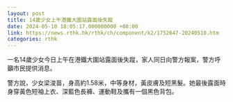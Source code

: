 ```yaml
---
layout: post
title: 14歲少女上午港鐵大圍站露面後失蹤
date: 2024-05-10 18:05:17.000000000 +08:00
link: https://news.rthk.hk/rthk/ch/component/k2/1752647-20240510.htm
categories: rthk
---
```


一名14歲少女今日上午在港鐵大圍站露面後失蹤，家人同日向警方報案，警方呼籲市民提供消息。

警方說，少女梁浚苗，身高約1.58米，中等身材，黃皮膚及短黑髮。她最後露面時身穿黃色短袖上衣、深藍色長褲、運動鞋及攜有一個黑色背包。
